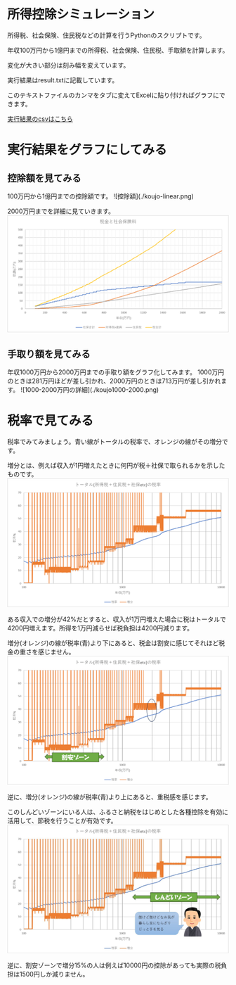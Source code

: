 # 所得控除シミュレーション
所得税、社会保険、住民税などの計算を行うPythonのスクリプトです。

年収100万円から1億円までの所得税、社会保険、住民税、手取額を計算します。

変化が大きい部分は刻み幅を変えています。

実行結果はresult.txtに記載しています。

このテキストファイルのカンマをタブに変えてExcelに貼り付ければグラフにできます。

[実行結果のcsvはこちら](./result.csv "実行結果")

<H1>実行結果をグラフにしてみる</H1>
<h2>控除額を見てみる</h2>
100万円から1億円までの控除額です。
![控除額](./koujo-linear.png)

2000万円までを詳細に見ていきます。
![2000万円までの詳細](./koujo2000-linear.png)

<h2>手取り額を見てみる</h2>
年収1000万円から2000万円までの手取り額をグラフ化してみます。
1000万円のときは281万円ほどが差し引かれ、2000万円のときは713万円が差し引かれます。
![1000-2000万円の詳細](./koujo1000-2000.png)

<H1>税率で見てみる</H1>
税率でみてみましょう。青い線がトータルの税率で、オレンジの線がその増分です。

増分とは、例えば収入が1円増えたときに何円が税＋社保で取られるかを示したものです。
![税率](./zeiritu.png)

ある収入での増分が42%だとすると、収入が1万円増えた場合に税はトータルで4200円増えます。所得を1万円減らせば税負担は4200円減ります。

増分(オレンジ)の線が税率(青)より下にあると、税金は割安に感じてそれほど税金の重さを感じません。
![割安感](./wariyasu.png)

逆に、増分(オレンジ)の線が税率(青)より上にあると、重税感を感じます。

このしんどいゾーンにいる人は、ふるさと納税をはじめとした各種控除を有効に活用して、節税を行うことが有効です。
![しんどい](./shindoi.png)

逆に、割安ゾーンで増分15%の人は例えば10000円の控除があっても実際の税負担は1500円しか減りません。


